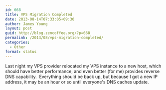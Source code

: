 ```yaml
---
id: 668
title: VPS Migration Completed
date: 2013-08-14T07:33:05+09:30
author: James Young
layout: post
guid: http://blog.zencoffee.org/?p=668
permalink: /2013/08/vps-migration-completed/
categories:
  - Other
format: status
---
```

Last night my VPS provider relocated my VPS instance to a new host, which should have better performance, and even better (for me) provides reverse DNS capability.  Everything should be back up, but because I got a new IP address, it may be an hour or so until everyone's DNS caches update.